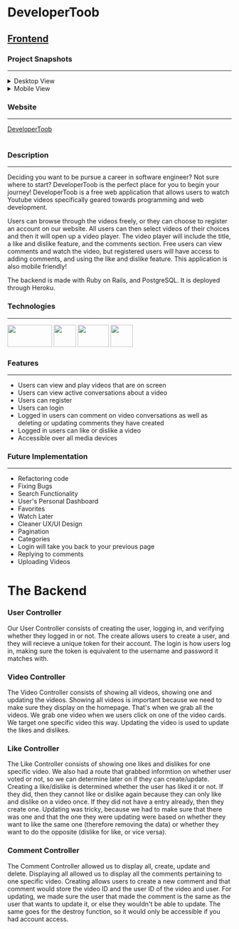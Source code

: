 # **DeveloperToob**

## [Frontend](https://github.com/KwokRen/ProjectThreeFrontend/blob/master/README.md)

### Project Snapshots

***

<details class="cursor">
<summary>Desktop View</summary>
<img src="https://res.cloudinary.com/dpggcudix/image/upload/v1598748671/Screen_Shot_2020-08-29_at_8.43.01_PM.png_20-49-28-430_hoyxmy.png" width="400" height= "150">
<img src="https://res.cloudinary.com/dpggcudix/image/upload/v1598748671/Screen_Shot_2020-08-29_at_8.43.35_PM.png_20-49-31-670_qbdnzm.png" width="400" height= "150">
<img src="https://res.cloudinary.com/dpggcudix/image/upload/v1598748671/Screen_Shot_2020-08-29_at_8.45.13_PM.png_20-49-35-575_safobt.png" width="400" height= "150">
</details>
<details class="cursor">
<summary>Mobile View</summary>
<img src="https://res.cloudinary.com/dpggcudix/image/upload/v1598748671/Screen_Shot_2020-08-29_at_8.46.01_PM.png_20-49-38-775_hxojlh.png" width="200" height= "320">
<img src="https://res.cloudinary.com/dpggcudix/image/upload/v1598748671/Screen_Shot_2020-08-29_at_8.46.19_PM.png_20-49-41-642_fz764y.png" width="200" height= "320">
</details>

### Website

***

<a href="https://developertoob.netlify.app/">
DeveloperToob
</a>

<br>
<br>

### Description

***

Deciding you want to be pursue a career in software engineer? Not sure where to start? DeveloperToob is the perfect place for you to begin your journey! DeveloperToob is a free web application that allows users to watch Youtube videos specifically geared towards programming and web development.

Users can browse through the videos freely, or they can choose to register an account on our website. All users can then select videos of their choices and then it will open up a video player. The video player will include the title, a like and dislike feature, and the comments section. Free users can view comments and watch the video, but registered users will have access to adding comments, and using the like and dislike feature. This application is also mobile friendly!

The backend is made with Ruby on Rails, and PostgreSQL. It is deployed through Heroku. 

### Technologies

***

<img src ="https://cdn.worldvectorlogo.com/logos/rails-1.svg" width="100" height="50">
<img src ="https://cdn.worldvectorlogo.com/logos/ruby.svg" width="50" height="50">
<img src ="https://cdn.worldvectorlogo.com/logos/postgresql.svg" width="70" height="50">
<img src ="https://cdn.worldvectorlogo.com/logos/heroku.svg" width="50" height="50">

### Features

***

- Users can view and play videos that are on screen
- Users can view active conversations about a video
- Users can register
- Users can login
- Logged in users can comment on video conversations as well as deleting or updating comments they have created
- Logged in users can like or dislike a video
- Accessible over all media devices

### Future Implementation

***

- Refactoring code
- Fixing Bugs
- Search Functionality
- User's Personal Dashboard
- Favorites
- Watch Later
- Cleaner UX/UI Design
- Pagination
- Categories
- Login will take you back to your previous page
- Replying to comments
- Uploading Videos

# The Backend

### User Controller

Our User Controller consists of creating the user, logging in, and verifying whether they logged in or not. The create allows users to create a user, and they will recieve a unique token for their account. The login is how users log in, making sure the token is equivalent to the username and password it matches with. 

### Video Controller

The Video Controller consists of showing all videos, showing one and updating the videos. Showing all videos is important because we need to make sure they display on the homepage. That's when we grab all the videos. We grab one video when we users click on one of the video cards. We target one specific video this way. Updating the video is used to update the likes and dislikes. 

### Like Controller

The Like Controller consists of showing one likes and dislikes for one specific video. We also had a route that grabbed informtion on whether user voted or not, so we can determine later on if they can create/update. Creating a like/dislike is determined whether the user has liked it or not. If they did, then they cannot like or dislike again because they can only like and dislike on a video once. If they did not have a entry already, then they create one. Updating was tricky, because we had to make sure that there was one and that the one they were updating were based on whether they want to like the same one (therefore removing the data) or whether they want to do the opposite (dislike for like, or vice versa).

### Comment Controller

The Comment Controller allowed us to display all, create, update and delete. Displaying all allowed us to display all the comments pertaining to one specific video. Creating allows users to create a new comment and that comment would store the video ID and the user ID of the video and user. For updating, we made sure the user that made the comment is the same as the user that wants to update it, or else they wouldn't be able to update. The same goes for the destroy function, so it would only be accessible if you had account access.